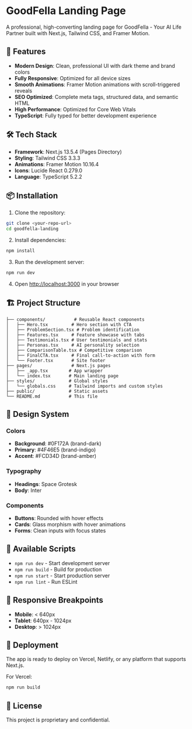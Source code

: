 # GoodFella Landing Page

A professional, high-converting landing page for GoodFella - Your AI Life Partner built with Next.js, Tailwind CSS, and Framer Motion.

## 🚀 Features

- **Modern Design**: Clean, professional UI with dark theme and brand colors
- **Fully Responsive**: Optimized for all device sizes
- **Smooth Animations**: Framer Motion animations with scroll-triggered reveals
- **SEO Optimized**: Complete meta tags, structured data, and semantic HTML
- **High Performance**: Optimized for Core Web Vitals
- **TypeScript**: Fully typed for better development experience

## 🛠️ Tech Stack

- **Framework**: Next.js 13.5.4 (Pages Directory)
- **Styling**: Tailwind CSS 3.3.3
- **Animations**: Framer Motion 10.16.4
- **Icons**: Lucide React 0.279.0
- **Language**: TypeScript 5.2.2

## 📦 Installation

1. Clone the repository:
```bash
git clone <your-repo-url>
cd goodfella-landing
```

2. Install dependencies:
```bash
npm install
```

3. Run the development server:
```bash
npm run dev
```

4. Open [http://localhost:3000](http://localhost:3000) in your browser

## 🏗️ Project Structure

```
├── components/           # Reusable React components
│   ├── Hero.tsx         # Hero section with CTA
│   ├── ProblemSection.tsx # Problem identification
│   ├── Features.tsx     # Feature showcase with tabs
│   ├── Testimonials.tsx # User testimonials and stats
│   ├── Personas.tsx     # AI personality selection
│   ├── ComparisonTable.tsx # Competitive comparison
│   ├── FinalCTA.tsx     # Final call-to-action with form
│   └── Footer.tsx       # Site footer
├── pages/               # Next.js pages
│   ├── _app.tsx        # App wrapper
│   └── index.tsx       # Main landing page
├── styles/             # Global styles
│   └── globals.css     # Tailwind imports and custom styles
├── public/             # Static assets
└── README.md           # This file
```

## 🎨 Design System

### Colors
- **Background**: #0F172A (brand-dark)
- **Primary**: #4F46E5 (brand-indigo)
- **Accent**: #FCD34D (brand-amber)

### Typography
- **Headings**: Space Grotesk
- **Body**: Inter

### Components
- **Buttons**: Rounded with hover effects
- **Cards**: Glass morphism with hover animations
- **Forms**: Clean inputs with focus states

## 🔧 Available Scripts

- `npm run dev` - Start development server
- `npm run build` - Build for production
- `npm run start` - Start production server
- `npm run lint` - Run ESLint

## 📱 Responsive Breakpoints

- **Mobile**: < 640px
- **Tablet**: 640px - 1024px
- **Desktop**: > 1024px

## 🚀 Deployment

The app is ready to deploy on Vercel, Netlify, or any platform that supports Next.js.

For Vercel:
```bash
npm run build
```

## 📄 License

This project is proprietary and confidential. 